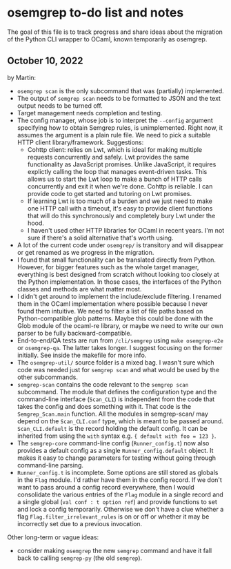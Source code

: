 # osemgrep to-do list and notes

The goal of this file is to track progress and share ideas about the
migration of the Python CLI wrapper to OCaml, known temporarily as
osemgrep.

## October 10, 2022

by Martin:

- `osemgrep scan` is the only subcommand that was (partially)
  implemented.
- The output of `semgrep scan` needs to be formatted to JSON and the
  text output needs to be turned off.
- Target management needs completion and testing.
- The config manager, whose job is to interpret the `--config`
  argument specifying how to obtain Semgrep rules, is unimplemented.
  Right now, it assumes the argument is a plain rule file. We need to
  pick a suitable HTTP client library/framework. Suggestions:
  - Cohttp client: relies on Lwt, which is ideal for making multiple requests
    concurrently and safely. Lwt provides the same
    functionality as JavaScript promises. Unlike JavaScript,
    it requires explictly calling the loop that manages event-driven
    tasks. This allows us to start the Lwt loop to make a bunch of
    HTTP calls concurrently and exit it when we're done.
    Cohttp is reliable. I can provide code to get started and tutoring
    on Lwt promises.
  - If learning Lwt is too much of a burden and we just need to make
    one HTTP call with a timeout, it's easy to provide client
    functions that will do this synchronously and completely bury Lwt
    under the hood.
  - I haven't used other HTTP libraries for OCaml in recent years. I'm
    not sure if there's a solid alternative that's worth using.
- A lot of the current code under `osemgrep/` is transitory and will
  disappear or get renamed as we progress in the migration.
- I found that small functionality can be translated directly from
  Python. However, for bigger features such as the whole target manager,
  everything is best designed from scratch without looking too closely
  at the Python implementation. In those cases, the interfaces of the Python
  classes and methods are what matter most.
- I didn't get around to implement the include/exclude filtering. I
  renamed them in the OCaml implementation where possible because I
  never found them intuitive. We need to filter a list of file paths
  based on Python-compatible glob patterns. Maybe this could be done
  with the Glob module of the ocaml-re library, or maybe we need to
  write our own parser to be fully backward-compatible.
- End-to-end/QA tests are run from `/cli/semgrep` using `make osemgrep-e2e` or `osemgrep-qa`. The latter takes longer. I suggest
  focusing on the former initially. See inside the makefile for more info.
- The `osemgrep-util/` source folder is a mixed bag. I wasn't sure which
  code was needed just for `semgrep scan` and what would be used by
  the other subcommands.
- `semgrep-scan` contains the code relevant to the `semgrep scan`
  subcommand. The module that defines the configuration type
  and the command-line interface (`Scan_CLI`) is independent from the
  code that takes the config and does something with it. That code is
  the `Semgrep_Scan.main` function. All the modules in semgrep-scan/
  may depend on the `Scan_CLI.conf` type, which is meant to be passed
  around. `Scan_CLI.default` is the record holding the default config.
  It can be inherited from using the `with` syntax
  e.g. `{ default with foo = 123 }`.
- The `semgrep-core` command-line config (`Runner_config.t`) now also
  provides a default config as a single `Runner_config.default`
  object. It makes it easy to change parameters for testing without
  going through command-line parsing.
- `Runner_config.t` is incomplete. Some options are still stored as
  globals in the `Flag` module. I'd rather have them in the config
  record. If we don't want to pass around a config record everywhere,
  then I would consolidate the various entries of the `Flag` module in
  a single record and a single global (`val conf : t option ref`) and provide
  functions to set and lock a config temporarily. Otherwise we don't
  have a clue whether a flag `Flag.filter_irrelevant_rules` is on or
  off or whether it may be incorrectly set due to a previous invocation.

Other long-term or vague ideas:

- consider making `osemgrep` the new `semgrep` command and have it fall back
  to calling `semgrep-py` (the old `semgrep`).
